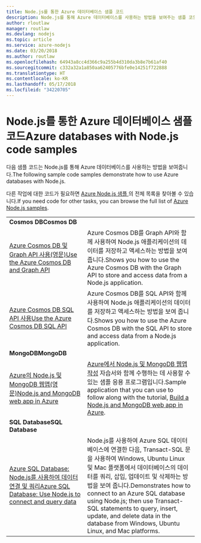 ```yaml
---
title: Node.js를 통한 Azure 데이터베이스 샘플 코드
description: Node.js를 통해 Azure 데이터베이스를 사용하는 방법을 보여주는 샘플 코드입니다.
author: rloutlaw
manager: routlaw
ms.devlang: nodejs
ms.topic: article
ms.service: azure-nodejs
ms.date: 03/20/2018
ms.author: routlaw
ms.openlocfilehash: 64943a8cc4d366c9a255b4d310da3b8e7b61af40
ms.sourcegitcommit: c332a32a1a850aa62405776bfe0e14251f722888
ms.translationtype: HT
ms.contentlocale: ko-KR
ms.lasthandoff: 05/17/2018
ms.locfileid: "34220705"
---
```

# <a name="azure-databases-with-nodejs-code-samples"></a><span data-ttu-id="11a00-103">Node.js를 통한 Azure 데이터베이스 샘플 코드</span><span class="sxs-lookup"><span data-stu-id="11a00-103">Azure databases with Node.js code samples</span></span>

<span data-ttu-id="11a00-104">다음 샘플 코드는 Node.js를 통해 Azure 데이터베이스를 사용하는 방법을 보여줍니다.</span><span class="sxs-lookup"><span data-stu-id="11a00-104">The following sample code samples demonstrate how to use Azure databases with Node.js.</span></span>

<span data-ttu-id="11a00-105">다른 작업에 대한 코드가 필요하면 [Azure Node.js 샘플 ](https://azure.microsoft.com/resources/samples/?term=nodejs)의 전체 목록을 찾아볼 수 있습니다.</span><span class="sxs-lookup"><span data-stu-id="11a00-105">If you need code for other tasks, you can browse the full list of [Azure Node.js samples](https://azure.microsoft.com/resources/samples/?term=nodejs).</span></span>

| | |
|---|---|
| <span data-ttu-id="11a00-106">**Cosmos DB**</span><span class="sxs-lookup"><span data-stu-id="11a00-106">**Cosmos DB**</span></span> ||
| [<span data-ttu-id="11a00-107">Azure Cosmos DB 및 Graph API 사용(영문)</span><span class="sxs-lookup"><span data-stu-id="11a00-107">Use the Azure Cosmos DB and Graph API</span></span>](https://azure.microsoft.com/resources/samples/azure-cosmos-db-graph-nodejs-getting-started/) | <span data-ttu-id="11a00-108">Azure Cosmos DB를 Graph API와 함께 사용하여 Node.js 애플리케이션의 데이터를 저장하고 액세스하는 방법을 보여 줍니다.</span><span class="sxs-lookup"><span data-stu-id="11a00-108">Shows you how to use the Azure Cosmos DB with the Graph API to store and access data from a Node.js application.</span></span> |
| [<span data-ttu-id="11a00-109">Azure Cosmos DB SQL API 사용</span><span class="sxs-lookup"><span data-stu-id="11a00-109">Use the Azure Cosmos DB SQL API</span></span>](https://azure.microsoft.com/resources/samples/azure-cosmos-db-documentdb-nodejs-getting-started/) | <span data-ttu-id="11a00-110">Azure Cosmos DB를 SQL API와 함께 사용하여 Node.js 애플리케이션의 데이터를 저장하고 액세스하는 방법을 보여 줍니다.</span><span class="sxs-lookup"><span data-stu-id="11a00-110">Shows you how to use the Azure Cosmos DB with the SQL API to store and access data from a Node.js application.</span></span> |
| <span data-ttu-id="11a00-111">**MongoDB**</span><span class="sxs-lookup"><span data-stu-id="11a00-111">**MongoDB**</span></span> ||
| [<span data-ttu-id="11a00-112">Azure의 Node.js 및 MongoDB 웹앱(영문)</span><span class="sxs-lookup"><span data-stu-id="11a00-112">Node.js and MongoDB web app in Azure</span></span>](https://azure.microsoft.com/resources/samples/meanjs/) | <span data-ttu-id="11a00-113">[Azure에서 Node.js 및 MongoDB 웹앱 작성](http://docs.microsoft.com/azure/app-service-web/app-service-web-tutorial-nodejs-mongodb-app?toc=/azure/node/toc.json&bc=/azure/node/toc.json) 자습서와 함께 수행하는 데 사용할 수 있는 샘플 응용 프로그램입니다.</span><span class="sxs-lookup"><span data-stu-id="11a00-113">Sample application that you can use to follow along with the tutorial, [Build a Node.js and MongoDB web app in Azure](http://docs.microsoft.com/azure/app-service-web/app-service-web-tutorial-nodejs-mongodb-app?toc=/azure/node/toc.json&bc=/azure/node/toc.json).</span></span> |
| <span data-ttu-id="11a00-114">**SQL Database**</span><span class="sxs-lookup"><span data-stu-id="11a00-114">**SQL Database**</span></span> ||
| [<span data-ttu-id="11a00-115">Azure SQL Database: Node.js를 사용하여 데이터 연결 및 쿼리</span><span class="sxs-lookup"><span data-stu-id="11a00-115">Azure SQL Database: Use Node.js to connect and query data</span></span>](https://docs.microsoft.com/azure/sql-database/sql-database-connect-query-nodejs) | <span data-ttu-id="11a00-116">Node.js를 사용하여 Azure SQL 데이터베이스에 연결한 다음, Transact-SQL 문을 사용하여 Windows, Ubuntu Linux 및 Mac 플랫폼에서 데이터베이스의 데이터를 쿼리, 삽입, 업데이트 및 삭제하는 방법을 보여 줍니다.</span><span class="sxs-lookup"><span data-stu-id="11a00-116">Demonstrates how to connect to an Azure SQL database using Node.js; then use Transact-SQL statements to query, insert, update, and delete data in the database from Windows, Ubuntu Linux, and Mac platforms.</span></span> |
